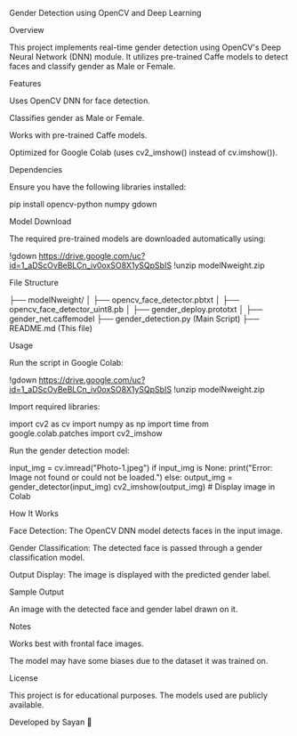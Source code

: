 Gender Detection using OpenCV and Deep Learning

Overview

This project implements real-time gender detection using OpenCV's Deep Neural Network (DNN) module. It utilizes pre-trained Caffe models to detect faces and classify gender as Male or Female.

Features

Uses OpenCV DNN for face detection.

Classifies gender as Male or Female.

Works with pre-trained Caffe models.

Optimized for Google Colab (uses cv2_imshow() instead of cv.imshow()).

Dependencies

Ensure you have the following libraries installed:

pip install opencv-python numpy gdown

Model Download

The required pre-trained models are downloaded automatically using:

!gdown https://drive.google.com/uc?id=1_aDScOvBeBLCn_iv0oxSO8X1ySQpSbIS
!unzip modelNweight.zip

File Structure

├── modelNweight/
│   ├── opencv_face_detector.pbtxt
│   ├── opencv_face_detector_uint8.pb
│   ├── gender_deploy.prototxt
│   ├── gender_net.caffemodel
├── gender_detection.py (Main Script)
├── README.md (This file)

Usage

Run the script in Google Colab:

!gdown https://drive.google.com/uc?id=1_aDScOvBeBLCn_iv0oxSO8X1ySQpSbIS
!unzip modelNweight.zip

Import required libraries:

import cv2 as cv
import numpy as np
import time
from google.colab.patches import cv2_imshow

Run the gender detection model:

input_img = cv.imread("Photo-1.jpeg")
if input_img is None:
    print("Error: Image not found or could not be loaded.")
else:
    output_img = gender_detector(input_img)
    cv2_imshow(output_img)  # Display image in Colab

How It Works

Face Detection: The OpenCV DNN model detects faces in the input image.

Gender Classification: The detected face is passed through a gender classification model.

Output Display: The image is displayed with the predicted gender label.

Sample Output

An image with the detected face and gender label drawn on it.

Notes

Works best with frontal face images.

The model may have some biases due to the dataset it was trained on.

License

This project is for educational purposes. The models used are publicly available.

Developed by Sayan 🚀
